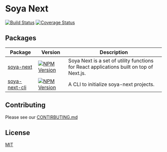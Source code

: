 # Soya Next
[![Build Status](https://travis-ci.org/traveloka/soya-next.svg?branch=master)](https://travis-ci.org/traveloka/soya-next)
[![Coverage Status](https://coveralls.io/repos/github/traveloka/soya-next/badge.svg?branch=master)](https://coveralls.io/github/traveloka/soya-next?branch=master)

## Packages
| Package | Version | Description
| ------- | ------- | -----------
| [soya-next](/packages/soya-next) | [![NPM Version](https://img.shields.io/npm/v/soya-next.svg?style=flat-square)](https://www.npmjs.com/package/soya-next) | Soya Next is a set of utility functions for React applications built on top of Next.js.
| [soya-next-cli](/packages/soya-next-cli) | [![NPM Version](https://img.shields.io/npm/v/soya-next-cli.svg?style=flat-square)](https://www.npmjs.com/package/soya-next-cli) | A CLI to initialize soya-next projects.

## Contributing
Please see our [CONTIRBUTING.md](/CONTRIBUTING.md)

## License
[MIT](/LICENSE)
